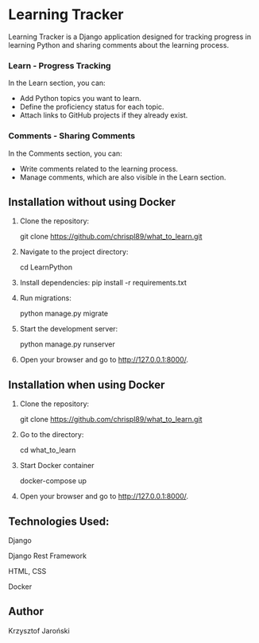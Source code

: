 # Learning Tracker

Learning Tracker is a Django application designed for tracking progress in learning Python and sharing comments about the learning process.


### Learn - Progress Tracking

In the Learn section, you can:

- Add Python topics you want to learn.
- Define the proficiency status for each topic.
- Attach links to GitHub projects if they already exist.

### Comments - Sharing Comments

In the Comments section, you can:

- Write comments related to the learning process.
- Manage comments, which are also visible in the Learn section.

## Installation without using Docker

1. Clone the repository:

    git clone https://github.com/chrispl89/what_to_learn.git

2. Navigate to the project directory:

    cd LearnPython

3. Install dependencies:
    pip install -r requirements.txt

4. Run migrations:

    python manage.py migrate

5. Start the development server:

    python manage.py runserver

6. Open your browser and go to http://127.0.0.1:8000/.


## Installation when using Docker

1. Clone the repository:

    git clone https://github.com/chrispl89/what_to_learn.git

2. Go to the directory:
   
    cd what_to_learn

3. Start Docker container

    docker-compose up

4. Open your browser and go to http://127.0.0.1:8000/.


## Technologies Used:
Django

Django Rest Framework

HTML, CSS

Docker

## Author
Krzysztof Jaroński

